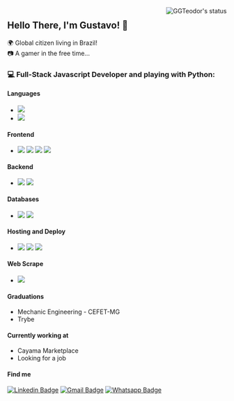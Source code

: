 <img src="https://github-readme-stats.vercel.app/api?username=ggteodoro&show_icons=tru&theme=nightowl" alt="GGTeodor's status" align="right" />

## Hello There, I'm Gustavo! 🤘
 🌍 Global citizen living in Brazil!\
 📷 A gamer in the free time...
### 💻 Full-Stack Javascript Developer and playing with Python: 

#### Languages
- <img src="https://img.shields.io/badge/JavaScript-F7DF1E?style=for-the-badge&logo=javascript&logoColor=black"/>
- <img src="https://img.shields.io/badge/Python-3776AB?style=for-the-badge&logo=python&logoColor=white"/>

#### Frontend
- <img src="https://img.shields.io/badge/react%20-%2320232a.svg?&style=for-the-badge&logo=react&logoColor=%2361DAFB"/> <img src="https://img.shields.io/badge/redux%20-%23593d88.svg?&style=for-the-badge&logo=redux&logoColor=white"/> <img src="https://img.shields.io/badge/html5%20-%23E34F26.svg?&style=for-the-badge&logo=html5&logoColor=white"/> <img src="https://img.shields.io/badge/css3%20-%231572B6.svg?&style=for-the-badge&logo=css3&logoColor=white"/>
#### Backend
- <img src="https://img.shields.io/badge/node.js%20-%2343853D.svg?&style=for-the-badge&logo=node.js&logoColor=white"/> <img src="https://img.shields.io/badge/express.js%20-%23404d59.svg?&style=for-the-badge"/>
#### Databases
- <img src="https://img.shields.io/badge/mysql-%2300f.svg?&style=for-the-badge&logo=mysql&logoColor=white"/>  <img src ="https://img.shields.io/badge/MongoDB-%234ea94b.svg?&style=for-the-badge&logo=mongodb&logoColor=white"/>
#### Hosting and Deploy
- <img src="https://img.shields.io/badge/Google%20Cloud%20-%234285F4.svg?&style=for-the-badge&logo=google-cloud&logoColor=white"/> <img src="https://img.shields.io/badge/heroku%20-%23430098.svg?&style=for-the-badge&logo=heroku&logoColor=white"/> <img src="https://img.shields.io/badge/Amazon%20AWS-%23232F3E?logo=amazon-aws&logoColor=white&style=for-the-badge"/>
#### Web Scrape
- <img src="https://img.shields.io/badge/Python-3776AB?style=for-the-badge&logo=python&logoColor=white"/>
#### Graduations
- Mechanic Engineering - CEFET-MG
- Trybe
#### Currently working at
- Cayama Marketplace
- Looking for a job

  
#### Find me

  [![Linkedin Badge](https://img.shields.io/badge/linkedin-%230077B5.svg?&style=for-the-badge&logo=linkedin&logoColor=white&link=https://www.linkedin.com/in/gustavogteodoro/)](https://www.linkedin.com/in/gustavogteodoro/) 
  [![Gmail Badge](https://img.shields.io/badge/gmail-D14836?&style=for-the-badge&logo=gmail&logoColor=white&link=mailto:ggteodor07@gmail.com)](mailto:ggteodor07@gmail.com)
  [![Whatsapp Badge](https://img.shields.io/badge/WHATSAPP-25D366?&style=for-the-badge&logo=whatsapp&logoColor=white)](https://api.whatsapp.com/send?phone=5531995590711&text=)



<!--
**GGTeodoro/GGTeodoro** is a ✨ _special_ ✨ repository because its `README.md` (this file) appears on your GitHub profile.

Here are some ideas to get you started:

- 🔭 I’m currently working on ...
- 🌱 I’m currently learning ...
- 👯 I’m looking to collaborate on ...
- 🤔 I’m looking for help with ...
- 💬 Ask me about ...
- 📫 How to reach me: ...
- 😄 Pronouns: ...
- ⚡ Fun fact: ...
-->
